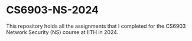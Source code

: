 # CS6903-NS-2024
This repository holds all the assignments that I completed for the CS6903 Network Security (NS) course at IITH in 2024.
